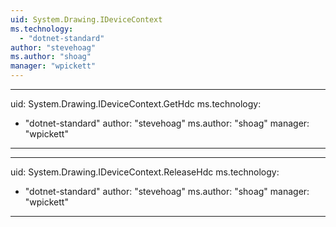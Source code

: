 ```yaml
---
uid: System.Drawing.IDeviceContext
ms.technology: 
  - "dotnet-standard"
author: "stevehoag"
ms.author: "shoag"
manager: "wpickett"
---
```


---
uid: System.Drawing.IDeviceContext.GetHdc
ms.technology: 
  - "dotnet-standard"
author: "stevehoag"
ms.author: "shoag"
manager: "wpickett"
---

---
uid: System.Drawing.IDeviceContext.ReleaseHdc
ms.technology: 
  - "dotnet-standard"
author: "stevehoag"
ms.author: "shoag"
manager: "wpickett"
---
